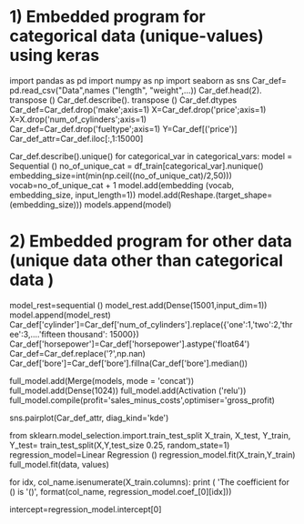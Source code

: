 # 1) Embedded program for categorical data (unique-values) using keras

import pandas as pd
import numpy as np
import seaborn as sns
Car_def= pd.read_csv("Data",names ("length", "weight",...))
Car_def.head(2). transpose ()
Car_def.describe(). transpose ()
Car_def.dtypes
Car_def=Car_def.drop('make';axis=1)
X=Car_def.drop('price';axis=1)
X=X.drop('num_of_cylinders';axis=1)
Car_def=Car_def.drop('fueltype';axis=1)
Y=Car_def[('price')]
Car_def_attr=Car_def.iloc[:,1:15000] 

Car_def.describe().unique()
for categorical_var in categorical_vars:
model = Sequential ()
no_of_unique_cat = df_train[categorical_var].nunique()
embedding_size=int(min(np.ceil((no_of_unique_cat)/2,50)))
vocab=no_of_unique_cat + 1
model.add(embedding (vocab, embedding_size, input_length=1))
model.add(Reshape.(target_shape=(embedding_size)))
models.append(model)

# 2) Embedded program for other data (unique data other than categorical data )


model_rest=sequential ()
model_rest.add(Dense(15001,input_dim=1))
model.append(model_rest)
Car_def['cylinder']=Car_def['num_of_cylinders'].replace({'one':1,'two':2,'three':3,....'fifteen thousand': 15000})
Car_def['horsepower']=Car_def['horsepower'].astype('float64')
Car_def=Car_def.replace('?',np.nan)
Car_def['bore']=Car_def['bore'].fillna(Car_def['bore'].median())



full_model.add(Merge(models, mode = 'concat'))
full_model.add(Dense(1024))
full_model.add(Activation ('relu'))
full_model.compile(profit='sales_minus_costs',optimiser='gross_profit)



sns.pairplot(Car_def_attr, diag_kind='kde')

from sklearn.model_selection.import.train_test_split
X_train, X_test, Y_train, Y_test= train_test_split(X,Y,test_size 0.25, random_state=1)
regression_model=Linear Regression ()
regression_model.fit(X_train,Y_train)
full_model.fit(data, values)

for idx, col_name.isenumerate(X_train.columns):
print ( 'The coefficient for () is '()', format(col_name, regression_model.coef_[0][idx]))

intercept=regression_model.intercept[0]















